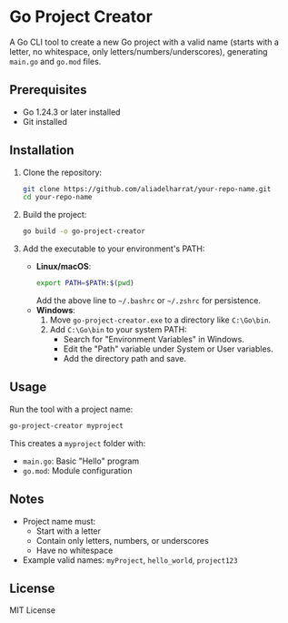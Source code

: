 # Go Project Creator

A Go CLI tool to create a new Go project with a valid name (starts with a letter, no whitespace, only letters/numbers/underscores), generating `main.go` and `go.mod` files.

## Prerequisites
- Go 1.24.3 or later installed
- Git installed

## Installation
1. Clone the repository:
   ```bash
   git clone https://github.com/aliadelharrat/your-repo-name.git
   cd your-repo-name
   ```

2. Build the project:
   ```bash
   go build -o go-project-creator
   ```

3. Add the executable to your environment's PATH:
   - **Linux/macOS**:
     ```bash
     export PATH=$PATH:$(pwd)
     ```
     Add the above line to `~/.bashrc` or `~/.zshrc` for persistence.
   - **Windows**:
     1. Move `go-project-creator.exe` to a directory like `C:\Go\bin`.
     2. Add `C:\Go\bin` to your system PATH:
        - Search for "Environment Variables" in Windows.
        - Edit the "Path" variable under System or User variables.
        - Add the directory path and save.

## Usage
Run the tool with a project name:
```bash
go-project-creator myproject
```
This creates a `myproject` folder with:
- `main.go`: Basic "Hello" program
- `go.mod`: Module configuration

## Notes
- Project name must:
  - Start with a letter
  - Contain only letters, numbers, or underscores
  - Have no whitespace
- Example valid names: `myProject`, `hello_world`, `project123`

## License
MIT License

